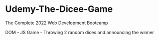 # Udemy-The-Dicee-Game
The Complete 2022 Web Development Bootcamp

DOM - JS
Game - Throwing 2 random dices and announcing the winner
